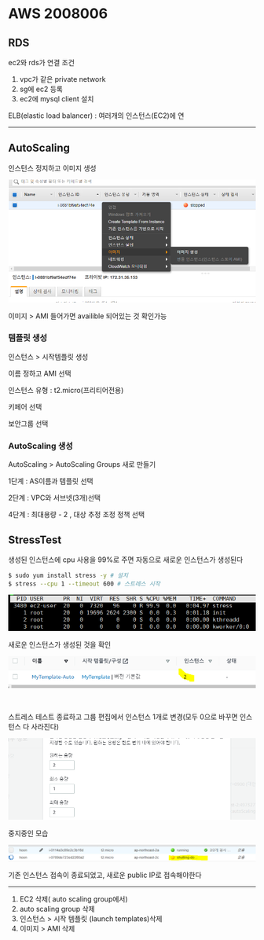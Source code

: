 # AWS 2008006



## RDS



ec2와 rds가 연결 조건

1. vpc가 같은 private network
2. sg에 ec2 등록
3. ec2에 mysql client 설치

ELB(elastic load balancer) : 여러개의 인스턴스(EC2)에 연

---

## AutoScaling

인스턴스 정지하고 이미지 생성

![image-20200806153624445](200806_aws_day2.assets/image-20200806153624445.png)

이미지 > AMI 들어가면 availible 되어있는 것 확인가능

### 템플릿 생성

인스턴스 > 시작템플릿 생성

이름 정하고 AMI 선택

인스턴스 유형 : t2.micro(프리티어전용)

키페어 선택

보안그룹 선택

### AutoScaling 생성

AutoScaling > AutoScaling Groups 새로 만들기

1단계 : AS이름과 템플릿 선택

2단계 : VPC와 서브넷(3개)선택

4단계 : 최대용량 - 2 , 대상 추정 조정 정책 선택

## StressTest

생성된 인스턴스에 cpu 사용을 99%로 주면 자동으로 새로운 인스턴스가 생성된다

```sh
$ sudo yum install stress -y # 설치
$ stress --cpu 1 --timeout 600 # 스트레스 시작
```

![image-20200806164802483](200806_aws_day2.assets/image-20200806164802483.png)

새로운 인스턴스가 생성된 것을 확인

![image-20200806164931651](200806_aws_day2.assets/image-20200806164931651.png)

<br/>

스트레스 테스트 종료하고 그룹 편집에서 인스턴스 1개로 변경(모두 0으로 바꾸면 인스턴스 다 사라진다)

![image-20200806165100348](200806_aws_day2.assets/image-20200806165100348.png)

중지중인 모습

![image-20200806165203194](200806_aws_day2.assets/image-20200806165203194.png)

기존 인스턴스 접속이 종료되었고, 새로운 public IP로 접속해야한다

---

1. EC2 삭제( auto scaling group에서)
2. auto scaling group 삭제
3. 인스턴스 > 시작 템플릿 (launch templates)삭제
4. 이미지 > AMI 삭제
